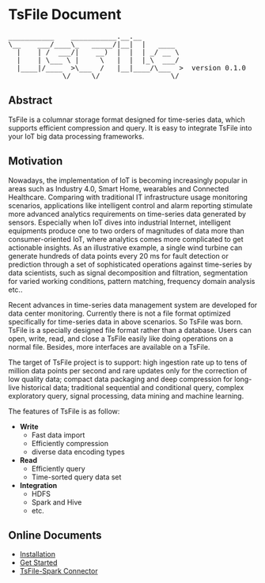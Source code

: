 # TsFile Document
<pre>
___________    ___________.__.__          
\__    ___/____\_   _____/|__|  |   ____  
  |    | /  ___/|    __)  |  |  | _/ __ \ 
  |    | \___ \ |     \   |  |  |_\  ___/ 
  |____|/____  >\___  /   |__|____/\___  >  version 0.1.0
             \/     \/                 \/  
</pre>

## Abstract

TsFile is a columnar storage format designed for time-series data, which supports efficient compression and query. It is easy to integrate TsFile into your IoT big data processing frameworks.


## Motivation

Nowadays, the implementation of IoT is becoming increasingly popular in areas such as Industry 4.0, Smart Home, wearables and Connected Healthcare. Comparing with traditional IT infrastructure usage monitoring scenarios, applications like intelligent control and alarm reporting stimulate more advanced analytics requirements on time-series data generated by sensors. Especially when IoT dives into industrial Internet, intelligent equipments produce one to two orders of magnitudes of data more than consumer-oriented IoT, where analytics comes more complicated to get actionable insights. As an illustrative example, a single wind turbine can generate hundreds of data points every 20 ms for fault detection or prediction through a set of sophisticated operations against time-series by data scientists, such as signal decomposition and filtration, segmentation for varied working conditions, pattern matching, frequency domain analysis etc..

Recent advances in time-series data management system are developed for data center monitoring. Currently there is not a file format optimized specifically for time-series data in above scenarios. So TsFile was born. TsFile is a specially designed file format rather than a database. Users can open, write, read, and close a TsFile easily like doing operations on a normal file. Besides, more interfaces are available on a TsFile.

The target of TsFile project is to support: high ingestion rate up to tens of million data points per second and rare updates only for the correction of low quality data; compact data packaging and deep compression for long-live historical data; traditional sequential and conditional query, complex exploratory query, signal processing, data mining and machine learning.

The features of TsFile is as follow:

* **Write**
	* Fast data import
	* Efficiently compression
	* diverse data encoding types
* **Read**
	* Efficiently query 
	* Time-sorted query data set
* **Integration**
	* HDFS
	* Spark and Hive
	* etc. 

## Online Documents
* [Installation](https://github.com/thulab/tsfile/wiki/Installation)
* [Get Started](https://github.com/thulab/tsfile/wiki/Get-Started)
* [TsFile-Spark Connector](https://github.com/thulab/tsfile/wiki/TsFile-Spark-Connector)

 
